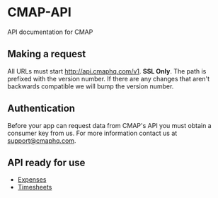 # CMAP-API
API documentation for CMAP

## Making a request
All URLs must start http://api.cmaphq.com/v1. **SSL Only**. The path is prefixed with the version number. If there are any changes that aren't backwards compatible we will bump the version number.

## Authentication
Before your app can request data from CMAP's API you must obtain a consumer key from us. For more information contact us at support@cmaphq.com.

## API ready for use
- [Expenses](https://github.com/jmedialtd/CMAP-API/blob/master/Sections/expenses.md)
- [Timesheets](https://github.com/jmedialtd/CMAP-API/blob/master/Sections/timesheets.md)
